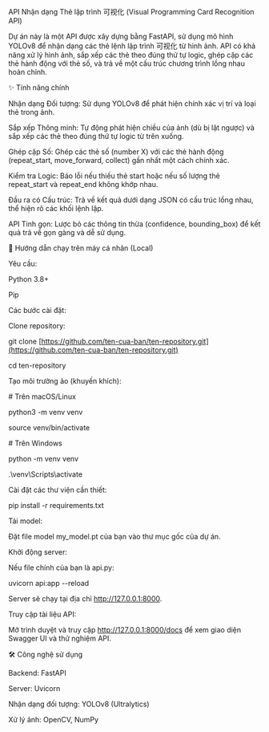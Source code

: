 API Nhận dạng Thẻ lập trình 可视化 (Visual Programming Card Recognition API)

Dự án này là một API được xây dựng bằng FastAPI, sử dụng mô hình YOLOv8 để nhận dạng các thẻ lệnh lập trình 可视化 từ hình ảnh. API có khả năng xử lý hình ảnh, sắp xếp các thẻ theo đúng thứ tự logic, ghép cặp các thẻ hành động với thẻ số, và trả về một cấu trúc chương trình lồng nhau hoàn chỉnh.



<!-- Bạn nên thay link ảnh này bằng một ảnh ví dụ của dự án -->



✨ Tính năng chính

Nhận dạng Đối tượng: Sử dụng YOLOv8 để phát hiện chính xác vị trí và loại thẻ trong ảnh.



Sắp xếp Thông minh: Tự động phát hiện chiều của ảnh (dù bị lật ngược) và sắp xếp các thẻ theo đúng thứ tự logic từ trên xuống.



Ghép cặp Số: Ghép các thẻ số (number X) với các thẻ hành động (repeat\_start, move\_forward, collect) gần nhất một cách chính xác.



Kiểm tra Logic: Báo lỗi nếu thiếu thẻ start hoặc nếu số lượng thẻ repeat\_start và repeat\_end không khớp nhau.



Đầu ra có Cấu trúc: Trả về kết quả dưới dạng JSON có cấu trúc lồng nhau, thể hiện rõ các khối lệnh lặp.



API Tinh gọn: Lược bỏ các thông tin thừa (confidence, bounding\_box) để kết quả trả về gọn gàng và dễ sử dụng.



🚀 Hướng dẫn chạy trên máy cá nhân (Local)

Yêu cầu:



Python 3.8+



Pip



Các bước cài đặt:



Clone repository:



git clone \[https://github.com/ten-cua-ban/ten-repository.git](https://github.com/ten-cua-ban/ten-repository.git)

cd ten-repository



Tạo môi trường ảo (khuyến khích):



\# Trên macOS/Linux

python3 -m venv venv

source venv/bin/activate



\# Trên Windows

python -m venv venv

.\\venv\\Scripts\\activate



Cài đặt các thư viện cần thiết:



pip install -r requirements.txt



Tải model:

Đặt file model my\_model.pt của bạn vào thư mục gốc của dự án.



Khởi động server:

Nếu file chính của bạn là api.py:



uvicorn api:app --reload



Server sẽ chạy tại địa chỉ http://127.0.0.1:8000.



Truy cập tài liệu API:

Mở trình duyệt và truy cập http://127.0.0.1:8000/docs để xem giao diện Swagger UI và thử nghiệm API.



🛠️ Công nghệ sử dụng

Backend: FastAPI



Server: Uvicorn



Nhận dạng đối tượng: YOLOv8 (Ultralytics)



Xử lý ảnh: OpenCV, NumPy

